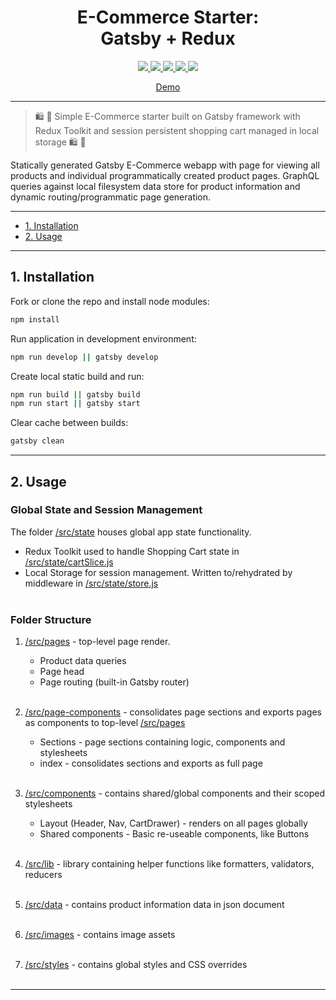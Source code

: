 <p align="center">

<h1 align="center">E-Commerce Starter:<br/>Gatsby + Redux</h1>

<p align="center">
  <a href="https://www.gatsbyjs.com/">
    <img src="https://img.shields.io/badge/Gatsby-v4.4%2B-purple?style=for-the-badge&logo=gatsby">
  </a>
  <a href="https://redux.js.org/">
    <img src="https://img.shields.io/badge/Redux-v7.2.6%2B-blueviolet?style=for-the-badge&logo=redux">
  </a>
  <a href="https://redux-toolkit.js.org/">
    <img src="https://img.shields.io/badge/Redux%20Toolkit-v1.7.1%2B-blueviolet?style=for-the-badge&logo=redux">
  </a>
  <a href="https://www.gatsbyjs.com/docs/how-to/querying-data/running-queries-with-graphiql/">
    <img src="https://img.shields.io/badge/GraphQL-GraphiQL-ff69b4?style=for-the-badge&logo=graphql">
  </a>
  <a href="https://www.gatsbyjs.com/docs/how-to/styling/css-modules">
    <img src="https://img.shields.io/badge/CSS-Modules-9cf?style=for-the-badge&logo=">
  </a>
</p>

<p align="center">
  <a href="">Demo
  </a>

</p>

---

> 🛍️ 🛒 Simple E-Commerce starter built on Gatsby framework with Redux Toolkit and session persistent shopping cart managed in local storage 🛍️ 🛒

Statically generated Gatsby E-Commerce webapp with page for viewing all products and individual programmatically created product pages. GraphQL queries against local filesystem data store for product information and dynamic routing/programmatic page generation.

---

- [1. Installation](#1-installation)
- [2. Usage](#2-usage)

---

## 1. Installation

Fork or clone the repo and install node modules:

```bash
npm install
```

Run application in development environment:

```bash
npm run develop || gatsby develop
```

Create local static build and run:

```bash
npm run build || gatsby build
npm run start || gatsby start
```

Clear cache between builds:

```bash
gatsby clean
```

---

## 2. Usage

### Global State and Session Management

The folder [/src/state](https://github.com/lauradotcom/codecademy-collab-ecommerce/tree/main/src/state) houses global app state functionality.

- Redux Toolkit used to handle Shopping Cart state in [/src/state/cartSlice.js](https://github.com/lauradotcom/codecademy-collab-ecommerce/blob/main/src/state/cartSlice.js)
- Local Storage for session management. Written to/rehydrated by middleware in [/src/state/store.js](https://github.com/lauradotcom/codecademy-collab-ecommerce/blob/main/src/state/store.js)
  <br/><br/>

### Folder Structure

1. [/src/pages](https://github.com/lauradotcom/codecademy-collab-ecommerce/tree/main/src/pages) - top-level page render.

   - Product data queries
   - Page head
   - Page routing (built-in Gatsby router)
     <br/><br/>

2. [/src/page-components](https://github.com/lauradotcom/codecademy-collab-ecommerce/tree/main/src/page-components) - consolidates page sections and exports pages as components to top-level [/src/pages](https://github.com/lauradotcom/codecademy-collab-ecommerce/tree/main/src/pages)

   - Sections - page sections containing logic, components and stylesheets
   - index - consolidates sections and exports as full page
     <br/><br/>

3. [/src/components](https://github.com/lauradotcom/codecademy-collab-ecommerce/tree/main/src/components) - contains shared/global components and their scoped stylesheets

   - Layout (Header, Nav, CartDrawer) - renders on all pages globally
   - Shared components - Basic re-useable components, like Buttons
     <br/><br/>

4. [/src/lib](https://github.com/lauradotcom/codecademy-collab-ecommerce/tree/main/src/lib) - library containing helper functions like formatters, validators, reducers
   <br/><br/>

5. [/src/data](https://github.com/lauradotcom/codecademy-collab-ecommerce/tree/main/src/data) - contains product information data in json document
   <br/><br/>

6. [/src/images](https://github.com/lauradotcom/codecademy-collab-ecommerce/tree/main/src/images) - contains image assets
   <br/><br/>

7. [/src/styles](https://github.com/lauradotcom/codecademy-collab-ecommerce/tree/main/src/images) - contains global styles and CSS overrides
   <br/><br/>

---
